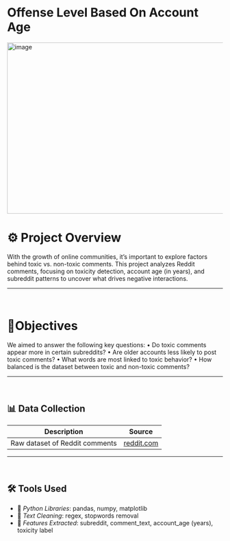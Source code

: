 
# Offense Level Based On Account Age


<img width="600" height="400" alt="image" src="https://github.com/user-attachments/assets/485a1bbb-f78d-403a-be58-f2495fec81b6" />

<br>

# ⚙ Project Overview
With the growth of online communities, it’s important to explore factors behind toxic vs. non-toxic comments.
This project analyzes Reddit comments, focusing on toxicity detection, account age (in years), and subreddit patterns to uncover what drives negative interactions.

***
<br>

# 💎Objectives

We aimed to answer the following key questions:
	•	Do toxic comments appear more in certain subreddits?
	•	Are older accounts less likely to post toxic comments?
	•	What words are most linked to toxic behavior?
	•	How balanced is the dataset between toxic and non-toxic comments?

***
<br>

## 📊 Data Collection
| Description                     | Source            |
|---------------------------------|-------------------|
| Raw dataset of Reddit comments  | [reddit.com](reddit.com)  |

---
<br>

## 🛠️ Tools Used
- 🐍 *Python Libraries*: pandas, numpy, matplotlib  
- 🧹 *Text Cleaning*: regex, stopwords removal  
- 🔎 *Features Extracted*: subreddit, comment_text, account_age (years), toxicity label
